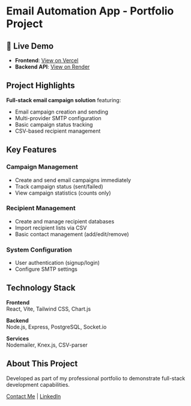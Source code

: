 # Email Automation App - Portfolio Project

## 🚀 Live Demo

- **Frontend**: [View on Vercel](https://email-automation-app-rho.vercel.app/)
- **Backend API**: [View on Render](https://email-automation-app-t8ar.onrender.com)

## Project Highlights
**Full-stack email campaign solution** featuring:
- Email campaign creation and sending
- Multi-provider SMTP configuration
- Basic campaign status tracking
- CSV-based recipient management

## Key Features
### Campaign Management
- Create and send email campaigns immediately
- Track campaign status (sent/failed)
- View campaign statistics (counts only)

### Recipient Management
- Create and manage recipient databases
- Import recipient lists via CSV
- Basic contact management (add/edit/remove)

### System Configuration
- User authentication (signup/login)
- Configure SMTP settings
## Technology Stack
**Frontend**  
React, Vite, Tailwind CSS, Chart.js  

**Backend**  
Node.js, Express, PostgreSQL, Socket.io  

**Services**  
Nodemailer, Knex.js, CSV-parser

## About This Project
Developed as part of my professional portfolio to demonstrate full-stack development capabilities.

[Contact Me](mailto:dwayceprdc@gmail.com) | [LinkedIn](https://www.linkedin.com/in/rafael-mota-aba35227b/)
